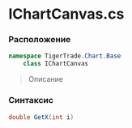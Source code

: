 
# IChartCanvas.cs
### Расположение
```csharp
namespace TigerTrade.Chart.Base  
    class IChartCanvas
```

> Описание

### Синтаксис
```csharp
double GetX(int i)
```
